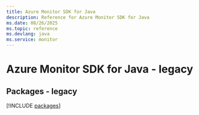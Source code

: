 ```yaml
---
title: Azure Monitor SDK for Java
description: Reference for Azure Monitor SDK for Java
ms.date: 08/26/2025
ms.topic: reference
ms.devlang: java
ms.service: monitor
---
```

# Azure Monitor SDK for Java - legacy
## Packages - legacy
[!INCLUDE [packages](monitor-index.md)]